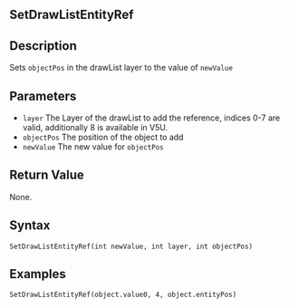 ## SetDrawListEntityRef

## Description
Sets `objectPos` in the drawList layer to the value of `newValue`

## Parameters
- `layer`
The Layer of the drawList to add the reference, indices 0-7 are valid, additionally 8 is available in V5U.
- `objectPos`
The position of the object to add
- `newValue`
The new value for `objectPos`

## Return Value
None.

## Syntax
```
SetDrawListEntityRef(int newValue, int layer, int objectPos)
```

## Examples
```
SetDrawListEntityRef(object.value0, 4, object.entityPos)
```